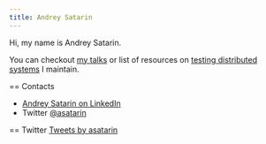 ```yaml
---
title: Andrey Satarin
---
```

Hi, my name is Andrey Satarin.

You can checkout [my talks](talks) or list of resources on [testing distributed systems](testing-distributed-systems) I maintain.

== Contacts

* [Andrey Satarin on LinkedIn](https://www.linkedin.com/in/asatarin/)
* Twitter [@asatarin](https://twitter.com/asatarin)


== Twitter
<a class="twitter-timeline" href="https://twitter.com/asatarin?ref_src=twsrc%5Etfw">Tweets by asatarin</a> <script async src="https://platform.twitter.com/widgets.js" charset="utf-8"></script>

